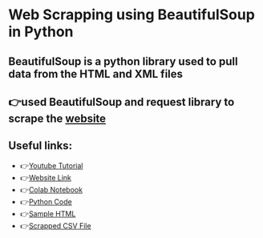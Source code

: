 # Web Scrapping using BeautifulSoup in Python
## BeautifulSoup is a python library used to pull data from the HTML and XML files

## 👉used BeautifulSoup and request library to scrape the [website](https://coreyms.com/)


## Useful links:
* 👉[Youtube Tutorial]()
* 👉[Website Link]()
* 👉[Colab Notebook]()
* 👉[Python Code]()
* 👉[Sample HTML]()
* 👉[Scrapped CSV File]()
